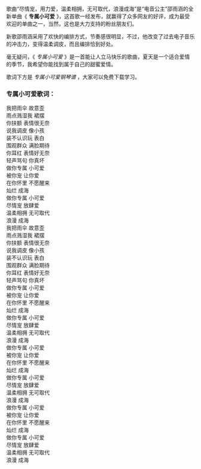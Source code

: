 

歌曲“尽情宠，用力爱，温柔相拥，无可取代，浪漫成海”是“电音公主”邵雨涵的全新单曲《 **专属小可爱**
》，这首歌一经发布，就赢得了众多网友的好评，成为最受欢迎的单曲之一，当然，这也是大力支持的粉丝朋友们。

新歌邵雨涵采用了欢快的编排方式，节奏感很明显，不过，他改变了过去电子音乐的冲击力，变得温柔调皮，而且编排恰到好处。

毫无疑问，《 _专属小可爱_ 》是一首能让人立马快乐的歌曲，夏天是一个适合爱情的季节，我希望你能找到属于自己的甜蜜爱情。

歌词下方是 _专属小可爱钢琴谱_ ，大家可以免费下载学习。

### 专属小可爱歌词：

我把雨伞 故意歪  
雨点溅湿我 裙摆  
你扶额 表情很无奈  
说我调皮 像小孩  
装不认识玩 表白  
围观群众 满脸期待  
你耳红 表情好无奈  
轻声骂句 你真坏  
做你专属 小可爱  
被你宠 让你爱  
在你怀里 不愿醒来  
灿烂 成海  
做你专属 小可爱  
尽情宠 放肆爱  
温柔相拥 无可取代  
浪漫 成海  
我把雨伞 故意歪  
雨点溅湿我 裙摆  
你扶额 表情很无奈  
说我调皮 像小孩  
装不认识玩 表白  
围观群众 满脸期待  
你耳红 表情好无奈  
轻声骂句 你真坏  
做你专属 小可爱  
被你宠 让你爱  
在你怀里 不愿醒来  
灿烂 成海  
做你专属 小可爱  
尽情宠 放肆爱  
温柔相拥 无可取代  
浪漫 成海  
做你专属 小可爱  
被你宠 让你爱  
在你怀里 不愿醒来  
灿烂 成海  
做你专属 小可爱  
尽情宠 放肆爱  
温柔相拥 无可取代  
浪漫 成海  
做你专属 小可爱  
被你宠 让你爱  
在你怀里 不愿醒来  
灿烂 成海  
做你专属 小可爱  
尽情宠 放肆爱  
温柔相拥 无可取代  
浪漫 成海

